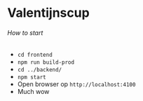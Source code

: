 # Valentijnscup

###### How to start
- `cd frontend`
- `npm run build-prod`
- `cd ../backend/`
- `npm start`
- Open browser op `http://localhost:4100`
- Much wow
